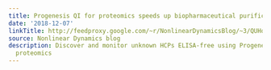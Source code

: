 ```yaml
---
title: Progenesis QI for proteomics speeds up biopharmaceutical purification!
date: '2018-12-07'
linkTitle: http://feedproxy.google.com/~r/NonlinearDynamicsBlog/~3/QUHozPkhCqI/
source: Nonlinear Dynamics blog
description: Discover and monitor unknown HCPs ELISA-free using Progenesis QI for
  proteomics
---
```

